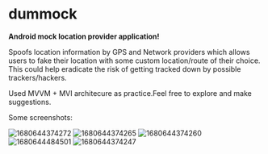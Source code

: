 # dummock
**Android mock location provider application!**

Spoofs location information by GPS and Network providers which allows users to fake their location with some custom location/route of their choice.
This could help eradicate the risk of getting tracked down by possible trackers/hackers.

Used MVVM + MVI architecure as practice.Feel free to explore and make suggestions.

Some screenshots:

![1680644374272](https://user-images.githubusercontent.com/52582912/229929349-d68d1882-872d-4532-9575-8f83d524d5cd.jpg)
![1680644374265](https://user-images.githubusercontent.com/52582912/229929370-edd16b02-1100-42bd-a7bf-d13663e9c8ea.jpg)
![1680644374260](https://user-images.githubusercontent.com/52582912/229929382-d7fcd7c4-2da4-4837-b701-7ce06fb1dbd6.jpg)
![1680644484501](https://user-images.githubusercontent.com/52582912/229929713-19654250-89a0-4033-94a6-92084fb6f802.jpg)
![1680644374247](https://user-images.githubusercontent.com/52582912/229929391-65441842-ea21-49e9-b2ce-6a218c07b057.jpg)
